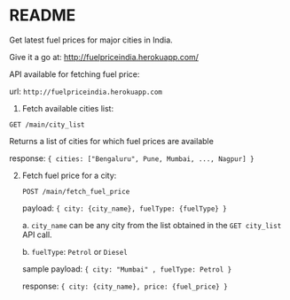 # README

Get latest fuel prices for major cities in India.

Give it a go at: http://fuelpriceindia.herokuapp.com/

API available for fetching fuel price:

url: `http://fuelpriceindia.herokuapp.com`

1. Fetch available cities list:

  `GET /main/city_list`
  
  Returns a list of cities for which fuel prices are available
  
  response: `{ cities: ["Bengaluru", Pune, Mumbai, ..., Nagpur] }`
  
  
2. Fetch fuel price for a city:

   `POST /main/fetch_fuel_price`
   
   payload: `{ city: {city_name}, fuelType: {fuelType} }`
   
   a. `city_name` can be any city from the list obtained in the `GET city_list` API call.
   
   b. `fuelType`: `Petrol` or `Diesel`
   
    sample payload: `{ city: "Mumbai" , fuelType: Petrol }`
    
    response: `{ city: {city_name}, price: {fuel_price} }`
